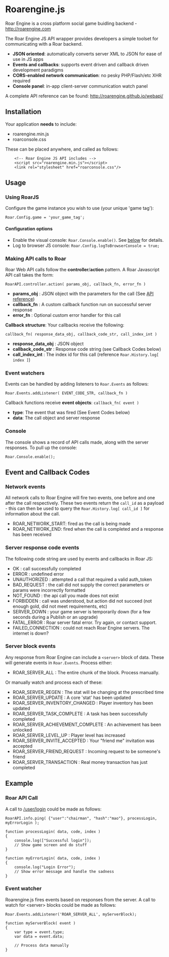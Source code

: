 Roarengine.js
===================

Roar Engine is a cross platform social game buidling backend - http://roarengine.com

The Roar Engine JS API wrapper provides developers a simple toolset for communicating with a Roar backend.

- **JSON oriented**: automatically converts server XML to JSON for ease of use in JS apps
- **Events and callbacks**: supports event driven and callback driven development paradigms
- **CORS-enabled network communication**: no pesky PHP/Flash/etc XHR required
- **Console panel**: in-app client-server communication watch panel

A complete API reference can be found: http://roarengine.github.io/webapi/

## Installation

Your application **needs** to include:

- roarengine.min.js
- roarconsole.css

These can be placed anywhere, and called as follows:

        <!-- Roar Engine JS API includes -->
        <script src="roarengine.min.js"></script>
        <link rel="stylesheet" href="roarconsole.css"/>

## Usage

### Using RoarJS
Configure the game instance you wish to use (your unique 'game tag'):

`Roar.Config.game = 'your_game_tag';`

#### Configuration options

- Enable the visual console: `Roar.Console.enable()`. See <a href="#console">below</a> for details.
- Log to browser JS console: `Roar.Config.logToBrowserConsole = true;`


### Making API calls to Roar
Roar Web API calls follow the **controller**/**action** pattern. A Roar Javascript API call takes the form:

`RoarAPI.controller.action( params_obj, callback_fn, error_fn )`

- **params_obj** : JSON object with the parameters for the call (See [API reference](http://roarengine.com/developers/api/))
- **callback_fn** : A custom callback function run on successful server response
- **error_fn** : Optional custom error handler for this call

**Callback structure**: Your callbacks receive the following:

`callback_fn( response_data_obj, callback_code_str, call_index_int )`

- **response_data_obj** : JSON object
- **callback_code_str** : Response code string (see Callback Codes below)
- **call_index_int** : The index id for this call (reference `Roar.History.log[ index ]`)

### Event watchers

Events can be handled by adding listeners to `Roar.Events` as follows:

`Roar.Events.addListener( EVENT_CODE_STR, callback_fn )`

Callback functions receive **event objects**: `callback_fn( event )`

- **type**: The event that was fired (See Event Codes below)
- **data**: The call object and server response

<a name="console"></a>
### Console

The console shows a record of API calls made, along with the server responses. To pull up the console:

`Roar.Console.enable();`


## Event and Callback Codes

### Network events
All network calls to Roar Engine will fire two events, one before and one after the call respectively. These two events return the `call_id` as a payload - this can then be used to query the `Roar.History.log[ call_id ]` for information about the call.

- ROAR_NETWORK_START: fired as the call is being made
- ROAR_NETWORK_END: fired when the call is completed and a response has been received


### Server response code events
The following code string are used by events and callbacks in Roar JS:

- OK : call successfully completed
- ERROR : undefined error
- UNAUTHORIZED : attempted a call that required a valid auth_token
- BAD_REQUEST : the call did not supply the correct parameters or params were incorrectly formatted
- NOT_FOUND : the api call you made does not exist
- FORBIDDEN : call was understood, but action did not succeed (not enough gold, did not meet requirements, etc)
- SERVER_DOWN : your game server is temporarily down (for a few seconds during a Publish or an upgrade)
- FATAL_ERROR : Roar server fatal error. Try again, or contact support.
- FAILED_CONNECTION : could not reach Roar Engine servers. The internet is down?


### Server block events
Any response from Roar Engine can include a `<server>` block of data. These will generate events in `Roar.Events`. Process either:

- ROAR_SERVER_ALL : The entire chunk of the <server> block. Process manually.

Or manually watch and process each of these:

- ROAR_SERVER_REGEN : The stat will be changing at the prescribed time
- ROAR_SERVER_UPDATE : A core 'stat' has been updated
- ROAR_SERVER_INVENTORY_CHANGED : Player inventory has been updated
- ROAR_SERVER_TASK_COMPLETE : A task has been successfully completed
- ROAR_SERVER_ACHIEVEMENT_COMPLETE : An achievement has been unlocked
- ROAR_SERVER_LEVEL_UP : Player level has increased
- ROAR_SERVER_INVITE_ACCEPTED : Your "friend me" invitation was accepted
- ROAR_SERVER_FRIEND_REQUEST : Incoming request to be someone's friend
- ROAR_SERVER_TRANSACTION : Real money transaction has just completed




## Example

### Roar API Call
A call to [/user/login](http://roarengine.com/developers/api/current/#user/login) could be made as follows:

    RoarAPI.info.ping( {"user":"chairman", "hash":"mao"}, processLogin, myErrorLogin );

    function processLogin( data, code, index )
    {
        console.log(["Successful login"]);
        // Show game screen and do stuff
    }

    function myErrorLogin( data, code, index )
    {
        console.log("Login Error");
        // Show error message and handle the sadness
    }

### Event watcher

Roarengine.js fires events based on responses from the server. A call to watch for &lt;server&gt; blocks could be made as follows:

    Roar.Events.addListener('ROAR_SERVER_ALL', myServerBlock);

    function myServerBlock( event )
    {
        var type = event.type;
        var data = event.data;

        // Process data manually
    }
